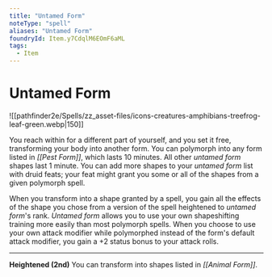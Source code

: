 ```yaml
---
title: "Untamed Form"
noteType: "spell"
aliases: "Untamed Form"
foundryId: Item.y7CdqlM6EOmF6aML
tags:
  - Item
---
```


# Untamed Form
![[pathfinder2e/Spells/zz_asset-files/icons-creatures-amphibians-treefrog-leaf-green.webp|150]]

You reach within for a different part of yourself, and you set it free, transforming your body into another form. You can polymorph into any form listed in _[[Pest Form]]_, which lasts 10 minutes. All other _untamed form_ shapes last 1 minute. You can add more shapes to your _untamed form_ list with druid feats; your feat might grant you some or all of the shapes from a given polymorph spell.

When you transform into a shape granted by a spell, you gain all the effects of the shape you chose from a version of the spell heightened to _untamed form_'s rank. _Untamed form_ allows you to use your own shapeshifting training more easily than most polymorph spells. When you choose to use your own attack modifier while polymorphed instead of the form's default attack modifier, you gain a +2 status bonus to your attack rolls.

* * *

**Heightened (2nd)** You can transform into shapes listed in _[[Animal Form]]_.
